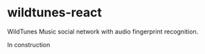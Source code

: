 # wildtunes-react
WildTunes
Music social network with audio fingerprint recognition.

In construction
